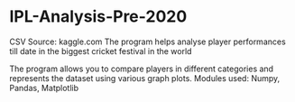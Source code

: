 # IPL-Analysis-Pre-2020
CSV Source: kaggle.com
The program helps analyse player performances till date in the biggest cricket festival in the world

The program allows you to compare players in different categories and represents the dataset using various graph plots.
Modules used: Numpy, Pandas, Matplotlib
